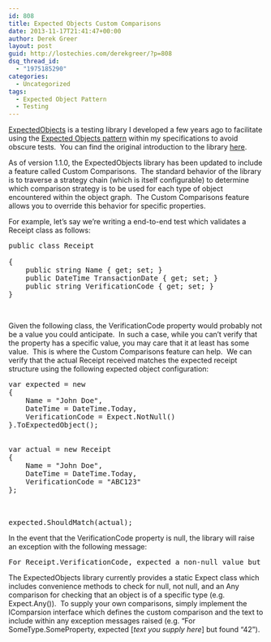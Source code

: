 ```yaml
---
id: 808
title: Expected Objects Custom Comparisons
date: 2013-11-17T21:41:47+00:00
author: Derek Greer
layout: post
guid: http://lostechies.com/derekgreer/?p=808
dsq_thread_id:
  - "1975185290"
categories:
  - Uncategorized
tags:
  - Expected Object Pattern
  - Testing
---
```

<a href="http://www.nuget.org/packages/ExpectedObjects/" target="_blank">ExpectedObjects</a> is a testing library I developed a few years ago to facilitate using the <a href="http://lostechies.com/derekgreer/2011/06/24/effective-tests-expected-objects/" target="_blank">Expected Objects pattern</a> within my specifications to avoid obscure tests.&nbsp; You can find the original introduction to the library <a href="http://lostechies.com/derekgreer/2011/06/28/introducing-the-expected-objects-library/" target="_blank">here</a>.

As of version 1.1.0, the ExpectedObjects library has been updated to include a feature called Custom Comparisons.&nbsp; The standard behavior of the library is to traverse a strategy chain (which is itself configurable) to determine which comparison strategy is to be used for each type of object encountered within the object graph.&nbsp; The Custom Comparisons feature allows you to override this behavior for specific properties.

For example, let’s say we’re writing a end-to-end test which validates a Receipt class as follows:

<pre class="prettyprint">public class Receipt

{
    public string Name { get; set; }
    public DateTime TransactionDate { get; set; }
    public string VerificationCode { get; set; }
}</pre>

&nbsp;

Given the following class, the VerificationCode property would probably not be a value you could anticipate.&nbsp; In such a case, while you can’t verify that the property has a specific value, you may care that it at least has some value.&nbsp; This is where the Custom Comparisons feature can help.&nbsp; We can verify that the actual Receipt received matches the expected receipt structure using the following expected object configuration:

<pre class="prettyprint">var expected = new
{
	Name = "John Doe",
	DateTime = DateTime.Today,
	VerificationCode = Expect.NotNull()
}.ToExpectedObject();


var actual = new Receipt
{
	Name = "John Doe",
	DateTime = DateTime.Today,
	VerificationCode = "ABC123"
};



expected.ShouldMatch(actual);</pre>

In the event that the VerificationCode property is null, the library will raise an exception with the following message:

<pre class="prettyprint">For Receipt.VerificationCode, expected a non-null value but found [null].</pre>

The ExpectedObjects library currently provides a static Expect class which&nbsp; includes convenience methods to check for null, not null, and an Any<T> comparison for checking that an object is of a specific type (e.g. Expect.Any<Receipt>()).&nbsp; To supply your own comparisons, simply implement the IComparsion interface which defines the custom comparison and the text to include within any exception messages raised (e.g. “For SomeType.SomeProperty, expected [_text you supply here_] but found “42”).
